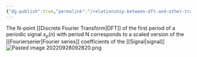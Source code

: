 ```yaml
---
{"dg-publish":true,"permalink":"/relationship-between-dft-and-other-transforms/","tags":["digitalsignalbehandling"]}
---
```


The N-point [[Discrete Fourier Transform\|DFT]] of the first period of a periodic signal $x_{p}(n)$ with period N corresponds to a scaled version of the [[Fourierserier\|Fourier series]] coefficients of the [[Signal\|signal]] 
![Pasted image 20220928092820.png](/img/user/images/Pasted%20image%2020220928092820.png)
